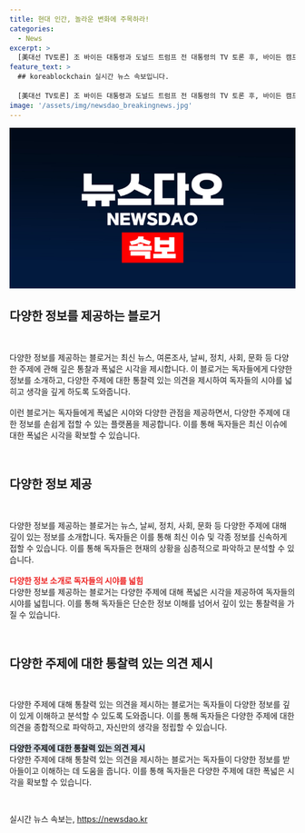 ```yaml
---
title: 현대 인간, 놀라운 변화에 주목하라!
categories:
  - News
excerpt: >
  [美대선 TV토론] 조 바이든 대통령과 도널드 트럼프 전 대통령의 TV 토론 후, 바이든 캠프는 침울한 분위기이고, 트럼프 캠프는 자축하고 있다. 바이든 대통령에 대한 민주당 내부의 절망과 의문, 장맛비로 인한 비 피해 예방 필요성, 공영방송 이사 선임계획 논란, 한반도 외교안보 장관들의 발언, 의과대학 교수들의 휴진 추진, 화성 화재로 인한 가족들의 안타김, 부산의 소멸위험지역 등의 다양한 사회 이슈가 끊임없이 발생하고 있다.
feature_text: >
  ## koreablockchain 실시간 뉴스 속보입니다.

  [美대선 TV토론] 조 바이든 대통령과 도널드 트럼프 전 대통령의 TV 토론 후, 바이든 캠프는 침울한 분위기이고, 트럼프 캠프는 자축하고 있다. 바이든 대통령에 대한 민주당 내부의 절망과 의문, 장맛비로 인한 비 피해 예방 필요성, 공영방송 이사 선임계획 논란, 한반도 외교안보 장관들의 발언, 의과대학 교수들의 휴진 추진, 화성 화재로 인한 가족들의 안타김, 부산의 소멸위험지역 등의 다양한 사회 이슈가 끊임없이 발생하고 있다.
image: '/assets/img/newsdao_breakingnews.jpg'
---
```


<p><img src="/assets/img/newsdao_breakingnews.jpg" alt="koreablockchain 속보" /></p>

<h2 data-ke-size="size26">다양한 정보를 제공하는 블로거</h2>

<p data-ke-size="size16">&nbsp;</p>

<p>다양한 정보를 제공하는 블로거는 최신 뉴스, 여론조사, 날씨, 정치, 사회, 문화 등 다양한 주제에 관해 깊은 통찰과 폭넓은 시각을 제시합니다. 이 블로거는 독자들에게 다양한 정보를 소개하고, 다양한 주제에 대한 통찰력 있는 의견을 제시하여 독자들의 시야를 넓히고 생각을 깊게 하도록 도와줍니다.<br>
<br>
이런 블로거는 독자들에게 폭넓은 시야와 다양한 관점을 제공하면서, 다양한 주제에 대한 정보를 손쉽게 접할 수 있는 플랫폼을 제공합니다. 이를 통해 독자들은 최신 이슈에 대한 폭넓은 시각을 확보할 수 있습니다.<br></p>

<p data-ke-size="size16">&nbsp;</p>

<h2 data-ke-size="size26">다양한 정보 제공</h2>

<p data-ke-size="size16">&nbsp;</p>

<p>다양한 정보를 제공하는 블로거는 뉴스, 날씨, 정치, 사회, 문화 등 다양한 주제에 대해 깊이 있는 정보를 소개합니다. 독자들은 이를 통해 최신 이슈 및 각종 정보를 신속하게 접할 수 있습니다. 이를 통해 독자들은 현재의 상황을 심층적으로 파악하고 분석할 수 있습니다.<br>
<br>
<b><span style="color: #ee2323;">다양한 정보 소개로 독자들의 시야를 넓힘</span></b><br>
다양한 정보를 제공하는 블로거는 다양한 주제에 대해 폭넓은 시각을 제공하여 독자들의 시야를 넓힙니다. 이를 통해 독자들은 단순한 정보 이해를 넘어서 깊이 있는 통찰력을 가질 수 있습니다.<br></p>

<p data-ke-size="size16">&nbsp;</p>

<h2 data-ke-size="size26">다양한 주제에 대한 통찰력 있는 의견 제시</h2>

<p data-ke-size="size16">&nbsp;</p>

<p>다양한 주제에 대해 통찰력 있는 의견을 제시하는 블로거는 독자들이 다양한 정보를 깊이 있게 이해하고 분석할 수 있도록 도와줍니다. 이를 통해 독자들은 다양한 주제에 대한 의견을 종합적으로 파악하고, 자신만의 생각을 정립할 수 있습니다.<br>
<br>
<b><span style="background-color: #21538527;">다양한 주제에 대한 통찰력 있는 의견 제시</span></b><br>
다양한 주제에 대해 통찰력 있는 의견을 제시하는 블로거는 독자들이 다양한 정보를 받아들이고 이해하는 데 도움을 줍니다. 이를 통해 독자들은 다양한 주제에 대한 폭넓은 시각을 확보할 수 있습니다.<br></p>

<p data-ke-size="size16">&nbsp;</p>
실시간 뉴스 속보는, <a href="https://newsdao.kr" rel="dofollow">https://newsdao.kr</a>



